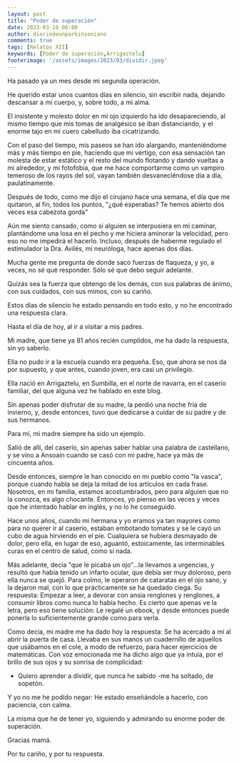 ```yaml
---
layout: post
title: "Poder de superación"
date: 2023-03-18 06:00
author: diariodeunparkinsoniano
comments: true
tags: [Relatos XII] 
keywords: [Poder de superación,Arrigaztelu]
footerimage: '/assets/images/2023/03/dividir.jpeg'
---
```

Ha pasado ya un mes desde mi segunda operación.

He querido estar unos cuantos días en silencio, sin escribir nada, dejando descansar a mi cuerpo, y, sobre todo, a mi alma.

El insistente y molesto dolor en mi ojo izquierdo ha ido desapareciendo, al mismo tiempo que mis tomas de analgésico se iban distanciando, y el enorme tajo en mi cuero cabelludo iba cicatrizando.

Con el paso del tiempo, mis paseos se han ido alargando, manteniéndome más y más tiempo en pie, haciendo que mi vértigo, con esa sensación tan molesta de estar estático y el resto del mundo flotando y dando vueltas a mi alrededor, y mi fotofobia, que me hace comportarme como un vampiro temeroso de los rayos del sol, vayan también desvaneciéndose día a día, paulatínamente.

Después de todo, como me dijo el cirujano hace una semana, el día que me quitaron, al fin, todos los puntos, "¿qué esperabas? Te hemos abierto dos veces esa cabezota gorda"

Aún me siento cansado, como si alguien se interpusiera en mi caminar, plantándome una losa en el pecho y me hiciera aminorar la velocidad, pero eso no me impedirá el hacerlo. Incluso, después de haberme regulado el estimulador la Dra. Avilés, mi neuróloga, hace apenas dos días.

Mucha gente me pregunta de donde saco fuerzas de flaqueza, y yo, a veces, no sé qué responder.
Sólo sé que debo seguir adelante.

Quizás sea la fuerza que obtengo de los demás, con sus palabras de ánimo, con sus cuidados, con sus mimos, con su cariño.

Estos días de silencio he estado pensando en todo esto, y no he encontrado una respuesta clara.

Hasta el día de hoy, al ir a visitar a mis padres.

Mi madre, que tiene ya 81 años recién cumplidos, me ha dado la respuesta, sin yo saberlo.

Ella no pudo ir a la escuela cuando era pequeña. Eso, que ahora se nos da por supuesto, y que antes, cuando joven, era casi un privilegio.

Ella nació en Arrigaztelu, en Sumbilla, en el norte de navarra, en el caserío familiar, del que alguna vez he hablado en este blog.

Sin apenas poder disfrutar de su madre, la perdió una noche fría de invierno, y, desde entonces, tuvo que dedicarse a cuidar de su padre y de sus hermanos.

Para mí, mi madre siempre ha sido un ejemplo.

Salió de allí, del caserío, sin apenas saber hablar una palabra de castellano, y se vino a Ansoain cuando se casó con mi padre, hace ya más de cincuenta años.


Desde entonces, siempre le han conocido en mi pueblo como "la vasca", porque cuando habla se deja la mitad de los artículos en cada frase.
Nosotros, en mi familia, estamos acostumbrados, pero para alguien que no la conozca, es algo chocante.
Entonces, yo pienso en las veces y veces que he intentado hablar en inglés, y no lo he conseguido.

Hace unos años, cuando mi hermana y yo eramos ya tan mayores como para no querer ir al caserío, estaban embotando tomates y se le cayó un cubo de agua hirviendo en el pie. Cualquiera se hubiera desmayado de dolor, pero ella, en lugar de eso, aguantó, estoicamente, las interminables curas en el centro de salud, como si nada.

Más adelante, decía "que le picaba un ojo"...la llevamos a urgencias, y resultó que había tenido un infarto ocular, que debía ser muy doloroso, pero ella nunca se quejó. Para colmo, le operaron de cataratas en el ojo sano, y la dejaron mal, con lo que prácticamente se ha quedado ciega. Su respuesta: Empezar a leer, a devorar con ansia renglones y renglones, a consumir libros como nunca lo había hecho. Es cierto que apenas ve la letra, pero eso tiene solución: Le regalé un ebook, y desde entonces puede ponerla lo suficientemente grande como para verla.

Como decía, mi madre me ha dado hoy la respuesta: Se ha acercado a mí al abrir la puerta de casa. Llevaba en sus manos un cuadernillo de aquellos que usábamos en el cole, a modo de refuerzo, para hacer ejercicios de matemáticas.
Con voz emocionada me ha dicho algo que ya intuía, por el brillo de sus ojos y su sonrisa de complicidad:

- Quiero aprender a dividir, que nunca he sabido -me ha soltado, de sopetón.

Y yo no me he podido negar: He estado enseñándole a hacerlo, con paciencia, con calma.

La misma que he de tener yo, siguiendo y admirando su enorme poder de superación.

Gracias mamá.

Por tu cariño, y por tu respuesta.